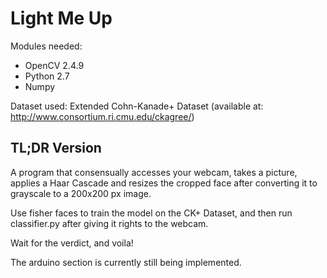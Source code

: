 # Light Me Up

Modules needed:
* OpenCV 2.4.9
* Python 2.7
* Numpy

Dataset used: Extended Cohn-Kanade+ Dataset (available at: http://www.consortium.ri.cmu.edu/ckagree/)

## TL;DR Version

A program that consensually accesses your webcam, takes a picture, applies a Haar Cascade and resizes the cropped face after converting it to grayscale to a 200x200 px image.

Use fisher faces to train the model on the CK+ Dataset, and then run classifier.py after giving it rights to the webcam.

Wait for the verdict, and voila!

The arduino section is currently still being implemented.
